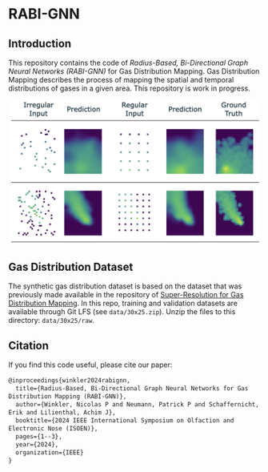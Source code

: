 # RABI-GNN

## Introduction
This repository contains the code of *Radius-Based, Bi-Directional Graph Neural Networks (RABI-GNN)* for Gas Distribution Mapping. Gas Distribution Mapping describes the process of mapping the spatial and temporal distributions of gases in a given area. This repository is work in progress.

![Results](results.png "Example predictions of RABI-GNN")

## Gas Distribution Dataset
The synthetic gas distribution dataset is based on the dataset that was previously made available in the repository of [Super-Resolution for Gas Distribution Mapping](https://github.com/BAMresearch/SRGDM/). In this repo, training and validation datasets are available through Git LFS (see `data/30x25.zip`). Unzip the files to this directory: `data/30x25/raw`.

## Citation
If you find this code useful, please cite our paper:
```
@inproceedings{winkler2024rabignn,
  title={Radius-Based, Bi-Directional Graph Neural Networks for Gas Distribution Mapping (RABI-GNN)},
  author={Winkler, Nicolas P and Neumann, Patrick P and Schaffernicht, Erik and Lilienthal, Achim J},
  booktitle={2024 IEEE International Symposium on Olfaction and Electronic Nose (ISOEN)},
  pages={1--3},
  year={2024},
  organization={IEEE}
}
```
